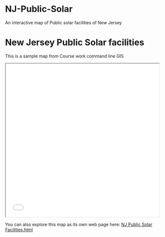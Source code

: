 # NJ-Public-Solar
An interactive map of Public solar facilities of New Jersey
<!DOCTYPE html>
<html lang="en">
<meta charset="UTF-8">
<title>Page Title</title>
<meta name="viewport" content="width=device-width,initial-scale=1">
<link rel="stylesheet" href="">
<style>
</style>
<script src=""></script>
<body>

<h1>New Jersey Public Solar facilities</h1>

This is a sample map from Course work command line GIS<br/>

<iframe src='nj_public_solar.html' width = '500' height = '500'></iframe><br/>

You can also explore this map as its own web page here:
<a href="nj_public_solar.html">NJ Public Solar Facilities.html</a>
</body>
</html>
